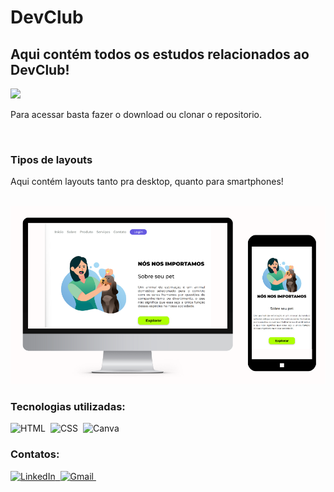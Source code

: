 # DevClub

<h2> Aqui contém todos os estudos relacionados ao DevClub! </h2>

<img width="100px" src="https://d2y5h3osumboay.cloudfront.net/wkosx0hm5abaunxn4jqzx217y5eu" />

<br/>
<p>Para acessar basta fazer o download ou clonar o repositorio.</p>
<br/>

<h3> Tipos de layouts </h3>
<p>Aqui contém layouts tanto pra desktop, quanto para smartphones!</p>
<br/>
<img width="600px" src="https://github.com/chrystophermedeiros/DevClub/blob/main/Modulo3-5/IMG/Telas.png?raw=true" />
<br/>
<h3> Tecnologias utilizadas:</h3>

![HTML](https://img.shields.io/badge/HTML5-E34F26?style=for-the-badge&logo=html5&logoColor=white)&nbsp;
![CSS](https://img.shields.io/badge/CSS3-1572B6?style=for-the-badge&logo=css3&logoColor=white)&nbsp;
![Canva](https://img.shields.io/badge/Canva-%2300C4CC.svg?&style=for-the-badge&logo=Canva&logoColor=white)&nbsp;


<h3> Contatos: </h3>

<a href="https://www.linkedin.com/in/chrystopher-medeiros/" target="_blank"  rel="noreferrer">![LinkedIn](https://img.shields.io/badge/LinkedIn-0077B5?style=for-the-badge&logo=linkedin&logoColor=white)&nbsp; </a>
<a href="mailto:chrystopher312@gmail.com" target="_blank" rel="noreferrer">![Gmail](https://img.shields.io/badge/Gmail-D14836?style=for-the-badge&logo=gmail&logoColor=white)&nbsp;</a>









